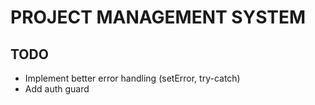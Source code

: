 # PROJECT MANAGEMENT SYSTEM


## TODO
- Implement better error handling (setError, try-catch)
- Add auth guard